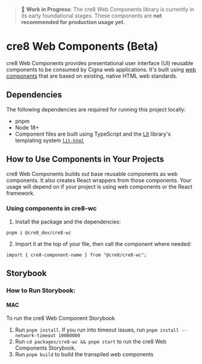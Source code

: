
> :construction: **Work in Progress**: The cre8 Web Components library is currently in its early foundational stages. These components are **not recommended for production usage yet.**

# cre8 Web Components (Beta)

cre8 Web Components provides presentational user interface (UI) reusable components to be consumed by Cigna web applications. It's built using [web components](https://www.webcomponents.org/introduction) that are based on existing, native HTML web standards.

## Dependencies
The following dependencies are required for running this project locally:

- pnpm
- Node 18+
- Component files are built using TypeScript and the [Lit](https://lit.dev/docs/v1/lit-html/introduction/) library's templating system [`lit-html`](https://lit.dev/docs/libraries/standalone-templates/)



## How to Use Components in Your Projects
cre8 Web Components builds out base reusable components as web components. It also creates React wrappers from those components. Your usage will depend on if your project is using web components or the React framework.





### Using components in cre8-wc

1. Install the package and the dependencies:
```
pnpm i @cre8_dev/cre8-wc
```

2. Import it at the top of your file, then call the component where needed:
```
import { cre8-component-name } from "@cre8/cre8-wc";
```




## Storybook

### How to Run Storybook:

#### MAC
To run the cre8 Web Component Storybook
1. Run `pnpm install`. If you run into timeout issues, run `pnpm install --network-timeout 10000000`
1. Run `cd packages/cre8-wc && pnpm start` to run the cre8 Web Components Storybook.
1. Run `pnpm build` to build the transpiled web components 
